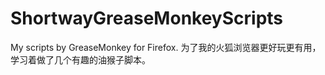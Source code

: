 # ShortwayGreaseMonkeyScripts
My scripts by GreaseMonkey for Firefox. 
为了我的火狐浏览器更好玩更有用，学习着做了几个有趣的油猴子脚本。
